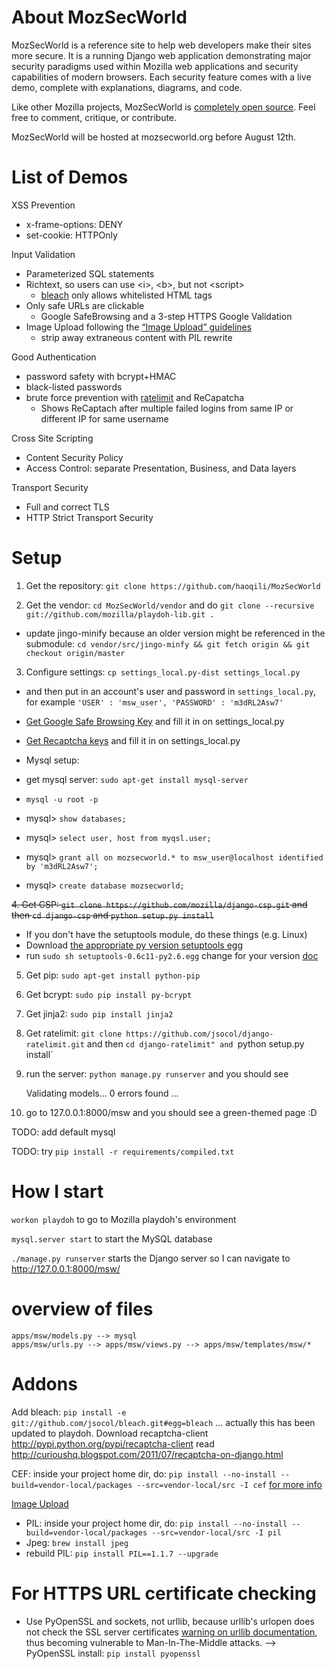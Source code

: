 About MozSecWorld
=========
MozSecWorld is a reference site to help web developers make their sites more secure. It is a running Django web application demonstrating major security paradigms used within Mozilla web applications and security capabilities of modern browsers. Each security feature comes with a live demo, complete with explanations, diagrams, and code.

Like other Mozilla projects, MozSecWorld is [completely open source][14]. Feel free to comment, critique, or contribute. 

MozSecWorld will be hosted at mozsecworld.org before August 12th.

List of Demos
===========

XSS Prevention

* x-frame-options: DENY
* set-cookie: HTTPOnly

Input Validation

* Parameterized SQL statements
* Richtext, so users can use &lt;i&gt;, &lt;b&gt;, but not &lt;script&gt;
   * [bleach][11] only allows whitelisted HTML tags
* Only safe URLs are clickable
   * Google SafeBrowsing and a 3-step HTTPS Google Validation
* Image Upload following the [“Image Upload” guidelines][13]
   * strip away extraneous content with PIL rewrite

Good Authentication

* password safety with bcrypt+HMAC
* black-listed passwords
* brute force prevention with [ratelimit][12] and ReCapatcha
   * Shows ReCaptach after multiple failed logins from same IP or different IP for same username

Cross Site Scripting

* Content Security Policy
* Access Control: separate Presentation, Business, and Data layers

Transport Security

* Full and correct TLS
* HTTP Strict Transport Security

Setup
========

1. Get the repository: `git clone https://github.com/haoqili/MozSecWorld`

2. Get the vendor: `cd MozSecWorld/vendor` and do `git clone --recursive git://github.com/mozilla/playdoh-lib.git .`
 * update jingo-minify because an older version might be referenced in the submodule: `cd vendor/src/jingo-minfy && git fetch origin && git checkout origin/master`

3. Configure settings: `cp settings_local.py-dist settings_local.py`
 * and then put in an account's user and password in `settings_local.py`, for example `'USER' : 'msw_user', 'PASSWORD' : 'm3dRL2Asw7'`
 * [Get Google Safe Browsing Key][5] and fill it in on settings_local.py
 * [Get Recaptcha keys][6] and fill it in on settings_local.py

* Mysql setup: 
 * get mysql server: `sudo apt-get install mysql-server`
 * `mysql -u root -p`
 * mysql> `show databases;`
 * mysql> `select user, host from myqsl.user;`
 * mysql> `grant all on mozsecworld.* to msw_user@localhost identified by 'm3dRL2Asw7';`
 * mysql> `create database mozsecworld;`

<del>4. Get CSP: `git clone https://github.com/mozilla/django-csp.git` and then `cd django-csp` and `python setup.py install`
 * If you don't have the setuptools module, do these things (e.g. Linux)
 * Download [the appropriate py version setuptools egg][3]
 * run `sudo sh setuptools-0.6c11-py2.6.egg` change for your version [doc][4]
</del>

5. Get pip: `sudo apt-get install python-pip`

6. Get bcrypt: `sudo pip install py-bcrypt`

7. Get jinja2: `sudo pip install jinja2`

8. Get ratelimit: `git clone https://github.com/jsocol/django-ratelimit.git` and then `cd django-ratelimit" and `python setup.py install`

9. run the server: `python manage.py runserver` and you should see

    Validating models...
    0 errors found
    ...

10. go to 127.0.0.1:8000/msw and you should see a green-themed page :D

TODO: add default mysql

TODO: try `pip install -r requirements/compiled.txt`

# How I start
`workon playdoh` to go to Mozilla playdoh's environment

`mysql.server start` to start the MySQL database

`./manage.py runserver` starts the Django server so I can navigate to http://127.0.0.1:8000/msw/

# overview of files
    apps/msw/models.py --> mysql
    apps/msw/urls.py --> apps/msw/views.py --> apps/msw/templates/msw/*

# Addons
Add bleach: `pip install -e git://github.com/jsocol/bleach.git#egg=bleach` ... actually this has been updated to playdoh.
Download recaptcha-client http://pypi.python.org/pypi/recaptcha-client read http://curioushq.blogspot.com/2011/07/recaptcha-on-django.html

CEF: inside your project home dir, do: `pip install --no-install --build=vendor-local/packages --src=vendor-local/src -I cef` [for more info][1]

[Image Upload][2]
* PIL: inside your project home dir, do: `pip install --no-install --build=vendor-local/packages --src=vendor-local/src -I pil`
* Jpeg: `brew install jpeg`
* rebuild PIL: `pip install PIL==1.1.7 --upgrade`

# For HTTPS URL certificate checking
- Use PyOpenSSL and sockets, not urllib, because urllib's urlopen does not check the SSL server certificates [warning on urllib documentation](http://docs.python.org/library/urllib.html), thus becoming vulnerable to Man-In-The-Middle attacks.
--> PyOpenSSL install: `pip install pyopenssl`


[1]: http://curioushq.blogspot.com/2011/07/django-playdoh-package-locations.html
[2]: http://curioushq.blogspot.com/2011/07/getting-image-upload-to-work-on-django.html
[3]: http://pypi.python.org/pypi/setuptools#files
[4]: http://pypi.python.org/pypi/setuptools
[5]: http://code.google.com/apis/safebrowsing/key_signup.html
[6]: http://www.google.com/recaptcha/whyrecaptcha

[11]: https://github.com/jsocol/bleach
[12]: https://github.com/jsocol/django-ratelimit
[13]: https://wiki.mozilla.org/WebAppSec/Secure_Coding_Guidelines#Uploads
[14]: https://github.com/haoqili/MozSecWorld 
